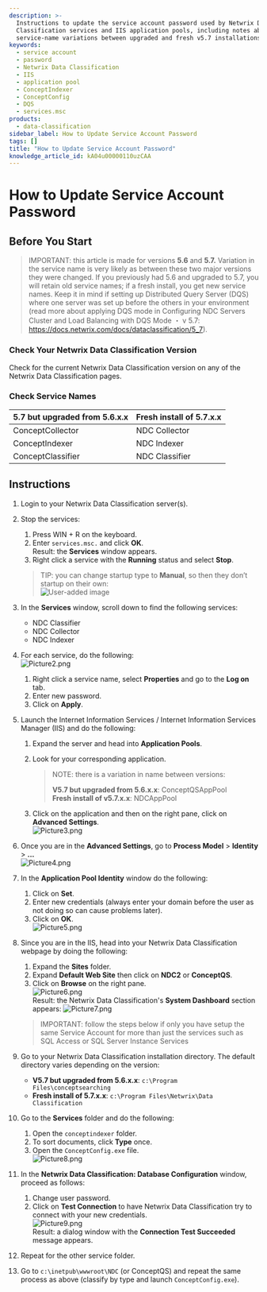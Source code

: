 ```yaml
---
description: >-
  Instructions to update the service account password used by Netwrix Data
  Classification services and IIS application pools, including notes about
  service-name variations between upgraded and fresh v5.7 installations.
keywords:
  - service account
  - password
  - Netwrix Data Classification
  - IIS
  - application pool
  - ConceptIndexer
  - ConceptConfig
  - DQS
  - services.msc
products:
  - data-classification
sidebar_label: How to Update Service Account Password
tags: []
title: "How to Update Service Account Password"
knowledge_article_id: kA04u00000110uzCAA
---
```


# How to Update Service Account Password

## Before You Start

> IMPORTANT: this article is made for versions **5.6** and **5.7.** Variation in the service name is very likely as between these two major versions they were changed. If you previously had 5.6 and upgraded to 5.7, you will retain old service names; if a fresh install, you get new service names. Keep it in mind if setting up Distributed Query Server (DQS) where one server was set up before the others in your environment (read more about applying DQS mode in Configuring NDC Servers Cluster and Load Balancing with DQS Mode ・ v 5.7: https://docs.netwrix.com/docs/dataclassification/5_7).

### Check Your Netwrix Data Classification Version

Check for the current Netwrix Data Classification version on any of the Netwrix Data Classification pages.

### Check Service Names

| 5.7 but upgraded from 5.6.x.x | Fresh install of 5.7.x.x |
|---|---|
| ConceptCollector | NDC Collector |
| ConceptIndexer | NDC Indexer |
| ConceptClassifier | NDC Classifier |

## Instructions

1. Login to your Netwrix Data Classification server(s).

2. Stop the services:
   1. Press WIN + R on the keyboard.
   2. Enter `services.msc.` and click **OK**.  
      Result: the **Services** window appears.
   3. Right click a service with the **Running** status and select **Stop**.

   > TIP: you can change startup type to **Manual**, so then they don’t startup on their own:  
   > ![User-added image](images/ka0Qk000000Codl_0EM4u000008Liup.png)

3. In the **Services** window, scroll down to find the following services:
   - NDC Classifier
   - NDC Collector
   - NDC Indexer

4. For each service, do the following:  
   ![Picture2.png](images/ka0Qk000000Codl_0EM4u000008LhoR.png)
   1. Right click a service name, select **Properties** and go to the **Log on** tab.
   2. Enter new password.
   3. Click on **Apply**.

5. Launch the Internet Information Services / Internet Information Services Manager (IIS) and do the following:
   1. Expand the server and head into **Application Pools**.
   2. Look for your corresponding application.

      > NOTE: there is a variation in name between versions:
      >
      > **V5.7 but upgraded from 5.6.x.x**: ConceptQSAppPool  
      > **Fresh install of v5.7.x.x**: NDCAppPool

   3. Click on the application and then on the right pane, click on **Advanced Settings**.  
      ![Picture3.png](images/ka0Qk000000Codl_0EM4u000008LhrQ.png)

6. Once you are in the **Advanced Settings**, go to **Process Model** > **Identity** > **...**  
   ![Picture4.png](images/ka0Qk000000Codl_0EM4u000008Lhog.png)

7. In the **Application Pool Identity** window do the following:
   1. Click on **Set**.
   2. Enter new credentials (always enter your domain before the user as not doing so can cause problems later).
   3. Click on **OK**.  
      ![Picture5.png](images/ka0Qk000000Codl_0EM4u000008Lhol.png)

8. Since you are in the IIS, head into your Netwrix Data Classification webpage by doing the following:
   1. Expand the **Sites** folder.
   2. Expand **Default Web Site** then click on **NDC2** or **ConceptQS**.
   3. Click on **Browse** on the right pane.  
      ![Picture6.png](images/ka0Qk000000Codl_0EM4u000008LhrV.png)  
      Result: the Netwrix Data Classification's **System Dashboard** section appears:
      ![Picture7.png](images/ka0Qk000000Codl_0EM4u000008Lhrk.png)

   > IMPORTANT: follow the steps below if only you have setup the same Service Account for more than just the services such as SQL Access or SQL Server Instance Services

9. Go to your Netwrix Data Classification installation directory. The default directory varies depending on the version:
   - **V5.7 but upgraded from 5.6.x.x**: `c:\Program Files\conceptsearching`
   - **Fresh install of 5.7.x.x**: `c:\Program Files\Netwrix\Data Classification`

10. Go to the **Services** folder and do the following:
    1. Open the `conceptindexer` folder.
    2. To sort documents, click **Type** once.
    3. Open the `ConceptConfig.exe` file.  
       ![Picture8.png](images/ka0Qk000000Codl_0EM4u000008Lhp0.png)

11. In the **Netwrix Data Classification: Database Configuration** window, proceed as follows:
    1. Change user password.
    2. Click on **Test Connection** to have Netwrix Data Classification try to connect with your new credentials.  
       ![Picture9.png](images/ka0Qk000000Codl_0EM4u000008LhpP.png)  
       Result: a dialog window with the **Connection Test Succeeded** message appears.

12. Repeat for the other service folder.

13. Go to `c:\inetpub\wwwroot\NDC` (or ConceptQS) and repeat the same process as above (classify by type and launch `ConceptConfig.exe`).
